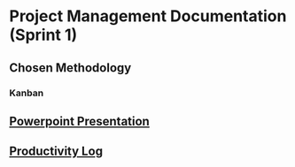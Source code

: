# Project Management Documentation (Sprint 1)

## Chosen Methodology
### Kanban

## [Powerpoint Presentation](presentations/projectmanagement.pptx)

## [Productivity Log](productivity_log.md)